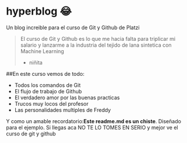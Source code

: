 # hyperblog 😂
Un blog increible para el curso de Git y Github de Platzi
> El curso de Git y Github es lo que me hacia falta para triplicar mi salario y lanzarme a la industria del tejido de lana sintetica con Machine Learning
> - niñita


##En este curso vemos de todo:
* Todos los comandos de Git
* El flujo de trabajo de Github
* El verdadero amor por las buenas practicas
* Trucos muy locos del profesor
* Las personalidades multiples de Freddy

Y como un amable recordatorio:**Este readme.md es un chiste**. Diseñado para el ejemplo. Si llegas aca NO TE LO TOMES EN SERIO y mejor ve el curso de git y github